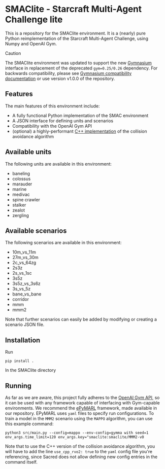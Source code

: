 # SMAClite - Starcraft Multi-Agent Challenge lite
This is a repository for the SMAClite environment. It is a (nearly) pure Python reimplementation of the Starcraft Multi-Agent Challenge, using Numpy and OpenAI Gym.

> [!CAUTION]
> The SMAClite environment was updated to support the new [Gymnasium](https://gymnasium.farama.org/) interface in replacement of the deprecated `gym=0.25/0.26` dependency. For backwards compatibility, please see [Gymnasium compatibility documentation](https://gymnasium.farama.org/content/gym_compatibility/) or use version v1.0.0 of the repository.


## Features
The main features of this environment include:
* A fully functional Python implementation of the SMAC environment
* A JSON interface for defining units and scenarios
* Compatibility with the OpenAI Gym API
* (optional) a highly-performant [C++ implementation](https://github.com/micadam/SMAClite-Python-RVO2) of the collision avoidance algorithm

## Available units
The following units are available in this environment:
* baneling
* colossus
* marauder
* marine
* medivac
* spine crawler
* stalker
* zealot
* zergling
## Available scenarios
The following scenarios are available in this environment:
* 10m_vs_11m
* 27m_vs_30m
* 2c_vs_64zg
* 2s3z
* 2s_vs_1sc
* 3s5z
* 3s5z_vs_3s6z
* 3s_vs_5z
* bane_vs_bane
* corridor
* mmm
* mmm2

Note that further scenarios can easily be added by modifying or creating a scenario JSON file.
## Installation
Run
```
pip install .
```
In the SMAClite directory

## Running
As far as we are aware, this project fully adheres to the [OpenAI Gym API](https://www.gymlibrary.dev/), so it can be used with any framework capable of interfacing with Gym-capable environments. We recommend the [ePyMARL](https://github.com/uoe-agents/epymarl) framework, made available in our repository. EPyMARL uses `yaml` files to specify run configurations. To train a model in the `MMM2` scenario using the `MAPPO` algorithm, you can use this example command:
```
python3 src/main.py --config=mappo --env-config=gymma with seed=1 env_args.time_limit=120 env_args.key="smaclite:smaclite/MMM2-v0
```

Note that to use the C++ version of the collision avoidance algorithm, you will have to add the line `use_cpp_rvo2: true` to the `yaml` config file you're referencing, since Sacred does not allow defining new config entries in the command itself.
